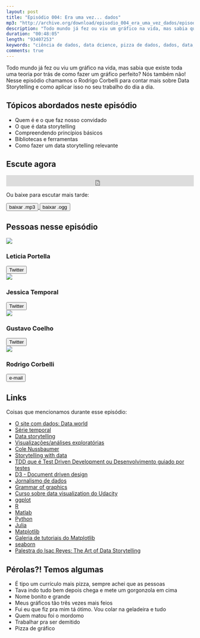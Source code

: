 ```yaml
---
layout: post
title: "Episódio 004: Era uma vez... dados"
mp3: "http://archive.org/download/episodio_004_era_uma_vez_dados/episodio_004_era_uma_vez_dados.mp3"
description: "Todo mundo já fez ou viu um gráfico na vida, mas sabia que existe toda uma teoria por trás de como fazer um gráfico perfeito?"
duration: "00:48:05"
length: "93407253"
keywords: "ciência de dados, data dcience, pizza de dados, dados, data, data science pizza, python, ds, machine learning, bootcamp, ensino, aprendizado"
comments: true
---
```

Todo mundo já fez ou viu um gráfico na vida, mas sabia que existe toda uma teoria por trás de como fazer um gráfico perfeito? Nós também não! Nesse episódio chamamos o Rodrigo Corbelli para contar mais sobre Data Storytelling e como aplicar isso no seu trabalho do dia a dia.

## Tópicos abordados neste episódio
- Quem é e o que faz nosso convidado
- O que é data storytelling
- Compreendendo princípios básicos
- Bibliotecas e ferramentas
- Como fazer um data storytelling relevante

## Escute agora

<div class="player-div">
<iframe src="https://archive.org/embed/episodio_004_era_uma_vez_dados" width="100%" height="30" frameborder="0" webkitallowfullscreen="true" mozallowfullscreen="true" allowfullscreen></iframe>
</div>

Ou baixe para escutar mais tarde:
<div class="download">
  <a href="https://archive.org/download/episodio_004_era_uma_vez_dados/episodio_004_era_uma_vez_dados.mp3">
    <button class="btn btn-mp3">baixar .mp3</button>
  </a>
  <a href="https://archive.org/download/episodio_004_era_uma_vez_dados/episodio_004_era_uma_vez_dados.ogg">
    <button class="btn btn-ogg">baixar .ogg</button>
  </a>
</div>

## Pessoas nesse episódio

<div class="row">
  <div class="pizzaiolo-img">
    <img class="img-circle" src="https://pbs.twimg.com/profile_images/949336700895014912/1UVzY3Ms_400x400.jpg">
  </div>
  <div>
    <h3>Leticia Portella</h3>
    <a href="https://twitter.com/leleportella">
      <button class="btn btn-twitter">Twitter</button>
    </a>
  </div>
</div>
<div class="row">
  <div class="pizzaiolo-img">
    <img class="img-circle" src="https://pbs.twimg.com/profile_images/950517230038548480/3LLLh6G5_400x400.jpg">
  </div>
  <div>
    <h3>Jessica Temporal</h3>
    <a href="https://twitter.com/jesstemporal">
      <button class="btn btn-twitter">Twitter</button>
    </a>
  </div>
</div>
<div class="row">
  <div class="pizzaiolo-img">
    <img class="img-circle" src="https://pbs.twimg.com/profile_images/927578792419356672/Xs18O64r_400x400.jpg">
  </div>
  <div>
    <h3>Gustavo Coelho</h3>
    <a href="https://twitter.com/gusrabbit">
      <button class="btn btn-twitter">Twitter</button>
    </a>
  </div>
</div>
<div class="row">
  <div class="pizzaiolo-img">
    <img class="img-circle" src="https://scontent.fcgh15-1.fna.fbcdn.net/v/t1.0-9/10614371_761731797217224_2906775786864518600_n.jpg?oh=64d3f0f516a8369a978c4bebb25cd5ba&oe=5B256DD2">
  </div>
  <div>
    <h3>Rodrigo Corbelli</h3>
    <a href="mailto:rodrigocorbelli@gmail.com">
      <button class="btn btn-github">e-mail</button>
    </a>
  </div>
</div>

## Links

Coisas que mencionamos durante esse episódio:

- [O site com dados: Data.world](https://data.world/)
- [Série temporal](https://pt.wikipedia.org/wiki/S%C3%A9rie_temporal)
- [Data storytelling](https://www.forbes.com/sites/brentdykes/2016/03/31/data-storytelling-the-essential-data-science-skill-everyone-needs/#172ec0f52ad4)
- [Visualizações/análises exploratórias](https://pt.wikipedia.org/wiki/An%C3%A1lise_explorat%C3%B3ria_de_dados)
- [Cole Nussbaumer](http://www.storytellingwithdata.com/about/)
- [Storytelling with data](http://www.storytellingwithdata.com/)
- [TDD que é Test Driven Development ou Desenvolvimento guiado por testes](http://blog.thiagobelem.net/aprendendo-tdd-ou-desenvolvimento-orientado-a-testes)
- [D3 - Document driven design](https://d3js.org/)
- [Jornalismo de dados](http://datajournalismhandbook.org/pt/introducao_0.html)
- [Grammar of graphics](http://cfss.uchicago.edu/dataviz_grammar_of_graphics.html)
- [Curso sobre data visualization do Udacity](https://br.udacity.com/course/data-visualization-and-d3js--ud507)
- [ggplot](http://ggplot2.org/)
- [R](https://www.r-project.org/)
- [Matlab](https://www.mathworks.com/products/matlab.html)
- [Python](http://python.org/)
- [Julia](https://julialang.org/)
- [Matplotlib](https://matplotlib.org/)
- [Galeria de tutoriais do Matplotlib](https://matplotlib.org/tutorials/index.html)
- [seaborn](https://seaborn.pydata.org/)
- [Palestra do Isac Reyes: The Art of Data Storytelling](https://youtu.be/zInG1BUQZek)

## Pérolas?! Temos algumas

- É tipo um currículo mais pizza, sempre achei que as pessoas 
- Tava indo tudo bem depois chega e mete um gorgonzola em cima
- Nome bonito e grande
- Meus gráficos tão três vezes mais feios
- Fui eu que fiz pra mim tá ótimo. Vou colar na geladeira e tudo
- Quem matou foi o mordomo
- Trabalhar pra ser demitido
- Pizza de gráfico
